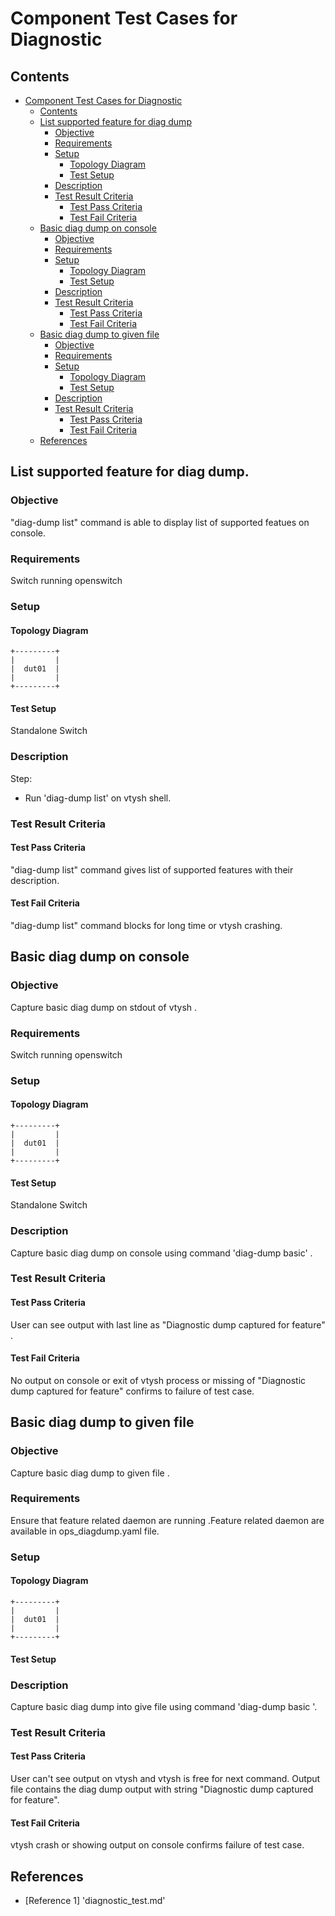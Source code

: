# Component Test Cases for Diagnostic

## Contents

- [Component Test Cases for Diagnostic](#component-test-cases-for-diagnostic)
    - [Contents](#contents)
    - [List supported feature for diag dump](#list-supported-feature-for-diag-dump)
        - [Objective](#objective)
        - [Requirements](#requirements)
        - [Setup](#setup)
            - [Topology Diagram](#topology-diagram)
            - [Test Setup](#test-setup)
        - [Description](#description)
        - [Test Result Criteria](#test-result-criteria)
            - [Test Pass Criteria](#test-pass-criteria)
            - [Test Fail Criteria](#test-fail-criteria)
    - [Basic diag dump on console](#basic-diag-dump-on-console)
        - [Objective](#objective)
        - [Requirements](#requirements)
        - [Setup](#setup)
            - [Topology Diagram](#topology-diagram)
            - [Test Setup](#test-setup)
        - [Description](#description)
        - [Test Result Criteria](#test-result-criteria)
            - [Test Pass Criteria](#test-pass-criteria)
            - [Test Fail Criteria](#test-fail-criteria)
    - [Basic diag dump to given file](#basic-diag-dump-to-given-file)
        - [Objective](#objective)
        - [Requirements](#requirements)
        - [Setup](#setup)
            - [Topology Diagram](#topology-diagram)
            - [Test Setup](#test-setup)
        - [Description](#description)
        - [Test Result Criteria](#test-result-criteria)
            - [Test Pass Criteria](#test-pass-criteria)
            - [Test Fail Criteria](#test-fail-criteria)
    - [References](#references)

## List supported feature for diag dump.

### Objective
"diag-dump list" command is able to display list of supported featues on console.

### Requirements
Switch running openswitch

### Setup
#### Topology Diagram
```ditta
+---------+
|         |
|  dut01  |
|         |
+---------+
```

#### Test Setup
Standalone Switch
### Description
Step:
- Run 'diag-dump list' on vtysh shell.

### Test Result Criteria


#### Test Pass Criteria
"diag-dump list" command gives list of supported features with their description.

#### Test Fail Criteria
"diag-dump list" command blocks for long time or vtysh crashing.

## Basic diag dump on console

### Objective
Capture basic diag dump on stdout of vtysh .

### Requirements
Switch running openswitch
### Setup
#### Topology Diagram
```ditta
+---------+
|         |
|  dut01  |
|         |
+---------+
```
#### Test Setup
Standalone Switch
### Description
Capture basic diag dump on console  using command 'diag-dump <feature name> basic' .
### Test Result Criteria
#### Test Pass Criteria
User can see output with last line as "Diagnostic dump captured for feature" .

#### Test Fail Criteria
No output on console or exit of vtysh process or missing of
"Diagnostic dump captured for feature" confirms to failure of test case.

## Basic diag dump to given file
### Objective
Capture basic diag dump to given file .

### Requirements
Ensure that feature related daemon are running .Feature related daemon are available in ops_diagdump.yaml file.
### Setup
#### Topology Diagram
```ditta
+---------+
|         |
|  dut01  |
|         |
+---------+
```
#### Test Setup
### Description
Capture basic diag dump into give file using command 'diag-dump <feature name> basic <filename>'.
### Test Result Criteria
#### Test Pass Criteria
User can't see output on vtysh and vtysh is free for next command.
Output file contains the diag dump output with string "Diagnostic dump captured for feature".
#### Test Fail Criteria
vtysh crash or showing output on console confirms failure of test case.

## References
* [Reference 1] 'diagnostic_test.md'
